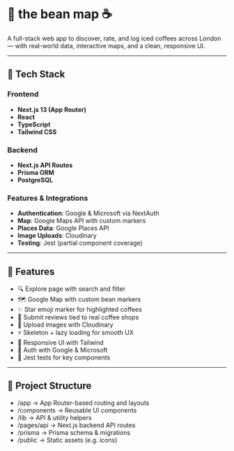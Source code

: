 # 🧊 the bean map ☕️  

A full-stack web app to discover, rate, and log iced coffees across London — with real-world data, interactive maps, and a clean, responsive UI.

---

## 🚀 Tech Stack

### Frontend  
- **Next.js 13 (App Router)**  
- **React**  
- **TypeScript**  
- **Tailwind CSS**  

### Backend  
- **Next.js API Routes**  
- **Prisma ORM**  
- **PostgreSQL**

### Features & Integrations  
- **Authentication**: Google & Microsoft via NextAuth  
- **Map**: Google Maps API with custom markers  
- **Places Data**: Google Places API  
- **Image Uploads**: Cloudinary  
- **Testing**: Jest (partial component coverage)

---

## 🧠 Features

- 🔍 Explore page with search and filter
- 🗺️ Google Map with custom bean markers
- ✨ Star emoji marker for highlighted coffees
- 📝 Submit reviews tied to real coffee shops
- 📸 Upload images with Cloudinary
- ⚡ Skeleton + lazy loading for smooth UX
- 📱 Responsive UI with Tailwind
- 🔐 Auth with Google & Microsoft
- 🧪 Jest tests for key components

---

## 📁 Project Structure
- /app → App Router-based routing and layouts
- /components → Reusable UI components
- /lib → API & utility helpers
- /pages/api → Next.js backend API routes
- /prisma → Prisma schema & migrations
- /public → Static assets (e.g. icons)

